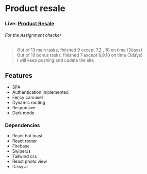 # Product resale
### Live: [Product Resale](https://rooftop-doctor.web.app/)
###### For the Assignment checker
> Out of 13 main tasks, finished 9 except 7.2 , 10 on time (3days)  
> Out of 10 bonus tasks, finished 7 except 8,9,10  on time (3days)  
> I will keep pushing and update the site  


## Features
  + SPA
  + Authentication implemented
  + Fency carousel
  + Dynamic routing
  + Responsive
  + Dark mode


### Dependencies
  + React hot toast
  + React router
  + Firebase
  + SwiperJs
  + Tailwind css
  + React photo view
  + DaisyUi